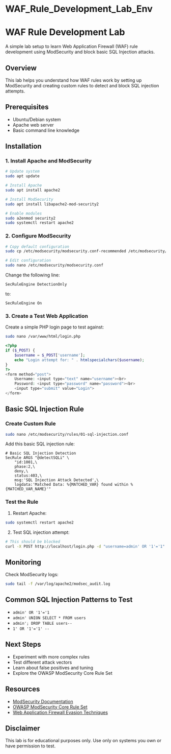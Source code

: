 # WAF_Rule_Development_Lab_Env

# WAF Rule Development Lab

A simple lab setup to learn Web Application Firewall (WAF) rule development using ModSecurity and block basic SQL Injection attacks.

## Overview

This lab helps you understand how WAF rules work by setting up ModSecurity and creating custom rules to detect and block SQL injection attempts.

## Prerequisites

- Ubuntu/Debian system
- Apache web server
- Basic command line knowledge

## Installation

### 1. Install Apache and ModSecurity

```bash
# Update system
sudo apt update

# Install Apache
sudo apt install apache2

# Install ModSecurity
sudo apt install libapache2-mod-security2

# Enable modules
sudo a2enmod security2
sudo systemctl restart apache2
```

### 2. Configure ModSecurity

```bash
# Copy default configuration
sudo cp /etc/modsecurity/modsecurity.conf-recommended /etc/modsecurity/modsecurity.conf

# Edit configuration
sudo nano /etc/modsecurity/modsecurity.conf
```

Change the following line:
```
SecRuleEngine DetectionOnly
```
to:
```
SecRuleEngine On
```

### 3. Create a Test Web Application

Create a simple PHP login page to test against:

```bash
sudo nano /var/www/html/login.php
```

```php
<?php
if ($_POST) {
    $username = $_POST['username'];
    echo "Login attempt for: " . htmlspecialchars($username);
}
?>
<form method="post">
    Username: <input type="text" name="username"><br>
    Password: <input type="password" name="password"><br>
    <input type="submit" value="Login">
</form>
```

## Basic SQL Injection Rule

### Create Custom Rule

```bash
sudo nano /etc/modsecurity/rules/01-sql-injection.conf
```

Add this basic SQL injection rule:

```
# Basic SQL Injection Detection
SecRule ARGS "@detectSQLi" \
    "id:1001,\
    phase:2,\
    deny,\
    status:403,\
    msg:'SQL Injection Attack Detected',\
    logdata:'Matched Data: %{MATCHED_VAR} found within %{MATCHED_VAR_NAME}'"
```

### Test the Rule

1. Restart Apache:
```bash
sudo systemctl restart apache2
```

2. Test SQL injection attempt:
```bash
# This should be blocked
curl -X POST http://localhost/login.php -d "username=admin' OR '1'='1"
```

## Monitoring

Check ModSecurity logs:
```bash
sudo tail -f /var/log/apache2/modsec_audit.log
```

## Common SQL Injection Patterns to Test

- `admin' OR '1'='1`
- `admin' UNION SELECT * FROM users`
- `admin'; DROP TABLE users--`
- `1' OR '1'='1' --`

## Next Steps

- Experiment with more complex rules
- Test different attack vectors
- Learn about false positives and tuning
- Explore the OWASP ModSecurity Core Rule Set

## Resources

- [ModSecurity Documentation](https://github.com/SpiderLabs/ModSecurity)
- [OWASP ModSecurity Core Rule Set](https://coreruleset.org/)
- [Web Application Firewall Evasion Techniques](https://owasp.org/www-community/attacks/SQL_Injection_Bypassing_WAF)

## Disclaimer

This lab is for educational purposes only. Use only on systems you own or have permission to test.
